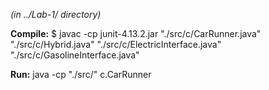 *(in ../Lab-1/ directory)*

**Compile:**
$  javac -cp junit-4.13.2.jar "./src/c/CarRunner.java" "./src/c/Hybrid.java" "./src/c/ElectricInterface.java" "./src/c/GasolineInterface.java" 

**Run:**
java -cp "./src/" c.CarRunner
